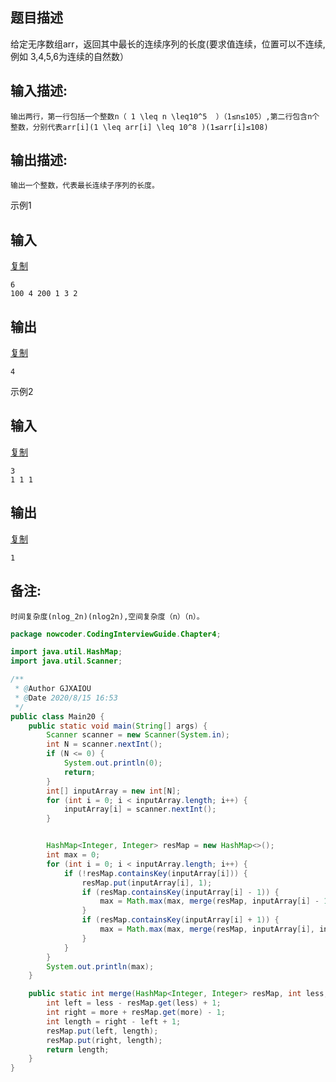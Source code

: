 ## 题目描述

给定无序数组arr，返回其中最长的连续序列的长度(要求值连续，位置可以不连续,例如 3,4,5,6为连续的自然数）

## 输入描述:

```
输出两行，第一行包括一个整数n（ 1 \leq n \leq10^5  ）（1≤n≤105）,第二行包含n个整数，分别代表arr[i](1 \leq arr[i] \leq 10^8 )(1≤arr[i]≤108)
```

## 输出描述:

```
输出一个整数，代表最长连续子序列的长度。
```

示例1

## 输入

[复制](javascript:void(0);)

```
6
100 4 200 1 3 2
```

## 输出

[复制](javascript:void(0);)

```
4
```

示例2

## 输入

[复制](javascript:void(0);)

```
3
1 1 1
```

## 输出

[复制](javascript:void(0);)

```
1
```

## 备注:

```
时间复杂度(nlog_2n)(nlog2n),空间复杂度（n）（n）。
```





```java
package nowcoder.CodingInterviewGuide.Chapter4;

import java.util.HashMap;
import java.util.Scanner;

/**
 * @Author GJXAIOU
 * @Date 2020/8/15 16:53
 */
public class Main20 {
    public static void main(String[] args) {
        Scanner scanner = new Scanner(System.in);
        int N = scanner.nextInt();
        if (N <= 0) {
            System.out.println(0);
            return;
        }
        int[] inputArray = new int[N];
        for (int i = 0; i < inputArray.length; i++) {
            inputArray[i] = scanner.nextInt();
        }


        HashMap<Integer, Integer> resMap = new HashMap<>();
        int max = 0;
        for (int i = 0; i < inputArray.length; i++) {
            if (!resMap.containsKey(inputArray[i])) {
                resMap.put(inputArray[i], 1);
                if (resMap.containsKey(inputArray[i] - 1)) {
                    max = Math.max(max, merge(resMap, inputArray[i] - 1, inputArray[i]));
                }
                if (resMap.containsKey(inputArray[i] + 1)) {
                    max = Math.max(max, merge(resMap, inputArray[i], inputArray[i] + 1));
                }
            }
        }
        System.out.println(max);
    }

    public static int merge(HashMap<Integer, Integer> resMap, int less, int more) {
        int left = less - resMap.get(less) + 1;
        int right = more + resMap.get(more) - 1;
        int length = right - left + 1;
        resMap.put(left, length);
        resMap.put(right, length);
        return length;
    }
}

```

